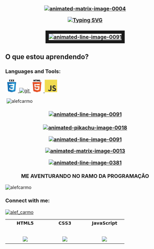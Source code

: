 <h3 align="center">
<a href="https://www.animatedimages.org/cat-matrix-568.htm"><img src="https://www.animatedimages.org/data/media/568/animated-matrix-image-0004.gif" border="0" alt="animated-matrix-image-0004" /></a> 

[![Typing SVG](https://readme-typing-svg.demolab.com?font=Fira+Code&weight=500&size=40&duration=4500&pause=1000&center=true&width=990&height=80&lines=Opa%2C+meu+nome+%C3%A9+Alef!;Iniciando+agora+na+programa%C3%A7%C3%A3o+)](https://git.io/typing-svg)


<h3 align="center">
<a href="https://www.animatedimages.org/cat-lines-562.htm"><img src="https://www.animatedimages.org/data/media/562/animated-line-image-0091.gif" border="10" align="center" alt="animated-line-image-0091" /></a> 

## O que estou aprendendo?  <h3 align="center">
<h3 align="left">Languages and Tools:</h3>
<p align="left"> <a href="https://www.w3schools.com/css/" target="_blank" rel="noreferrer"> <img src="https://raw.githubusercontent.com/devicons/devicon/master/icons/css3/css3-original-wordmark.svg" alt="css3" width="40" height="40"/> </a> <a href="https://git-scm.com/" target="_blank" rel="noreferrer"> <img src="https://www.vectorlogo.zone/logos/git-scm/git-scm-icon.svg" alt="git" width="40" height="40"/> </a> <a href="https://www.w3.org/html/" target="_blank" rel="noreferrer"> <img src="https://raw.githubusercontent.com/devicons/devicon/master/icons/html5/html5-original-wordmark.svg" alt="html5" width="40" height="40"/> </a> <a href="https://developer.mozilla.org/en-US/docs/Web/JavaScript" target="_blank" rel="noreferrer"> <img src="https://raw.githubusercontent.com/devicons/devicon/master/icons/javascript/javascript-original.svg" alt="javascript" width="40" height="40"/> </a> </p>

<p>&nbsp;<img align="center" src="https://github-readme-stats.vercel.app/api?username=alefcarmo&show_icons=true&theme=highcontrast&locale=en" alt="alefcarmo" /></p>


<table>
  <tbody>
    <tr valign="top">
      <td width="25%" align="center">
        <span>𝗛𝗧𝗠𝗟𝟱</span><br><br><br>
        <img height="64px" src="https://cdn.svgporn.com/logos/html-5.svg">
      </td>
      <td width="25%" align="center">
        <span>𝗖𝗦𝗦𝟯</span><br><br><br>
        <img height="64px" src="https://cdn.svgporn.com/logos/css-3.svg">
      </td>
      <td width="25%" align="center">
        <span>𝗝𝗮𝘃𝗮𝗦𝗰𝗿𝗶𝗽𝘁</span><br><br><br>
        <img height="64px" src="https://cdn.svgporn.com/logos/javascript.svg">
      </td>

<h3 align="center">
<a href="https://www.animatedimages.org/cat-lines-562.htm"><img src="https://www.animatedimages.org/data/media/562/animated-line-image-0091.gif" border="0" alt="animated-line-image-0091" /></a> <h3 align="center">

<a href="https://www.animatedimages.org/cat-pikachu-1432.htm"><img src="https://www.animatedimages.org/data/media/1432/animated-pikachu-image-0018.gif" border="0" alt="animated-pikachu-image-0018" /></a>

<a href="https://www.animatedimages.org/cat-lines-562.htm"><img src="https://www.animatedimages.org/data/media/562/animated-line-image-0091.gif" border="0" alt="animated-line-image-0091" /></a>

<a href="https://www.animatedimages.org/cat-matrix-568.htm"><img src="https://www.animatedimages.org/data/media/568/animated-matrix-image-0013.gif" border="0" alt="animated-matrix-image-0013" /></a>

<a href="https://www.animatedimages.org/cat-lines-562.htm"><img src="https://www.animatedimages.org/data/media/562/animated-line-image-0381.gif" border="0" alt="animated-line-image-0381" /></a>
<h3 align="center">ME AVENTURANDO NO RAMO DA PROGRAMAÇÃO</h3>

<p align="left"> <img src="https://komarev.com/ghpvc/?username=alefcarmo&label=Profile%20views&color=0e75b6&style=flat" alt="alefcarmo" /> </p>

<h3 align="left">Connect with me:</h3>
<p align="left">
<a href="https://instagram.com/alef_carmo" target="blank"><img align="center" src="https://raw.githubusercontent.com/rahuldkjain/github-profile-readme-generator/master/src/images/icons/Social/instagram.svg" alt="alef_carmo" height="30" width="40" /></a>
</p>

